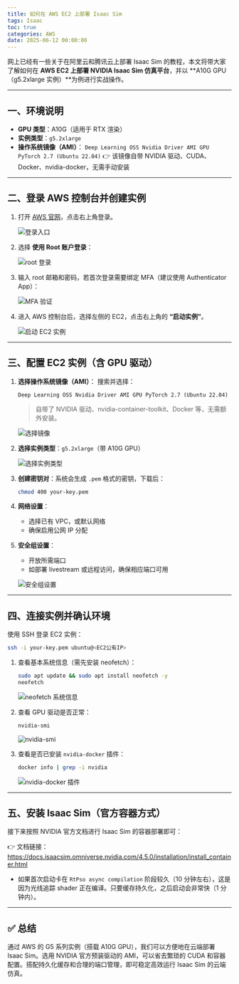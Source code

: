 ```yaml
---
title: 如何在 AWS EC2 上部署 Isaac Sim
tags: Isaac
toc: true
categories: AWS
date: 2025-06-12 00:00:00
---
```


网上已经有一些关于在阿里云和腾讯云上部署 Isaac Sim 的教程，本文将带大家了解如何在 **AWS EC2 上部署 NVIDIA Isaac Sim 仿真平台**，并以 **A10G GPU（g5.2xlarge 实例）**为例进行实战操作。

---

## 一、环境说明

- **GPU 类型**：A10G（适用于 RTX 渲染）
- **实例类型**：`g5.2xlarge`
- **操作系统镜像（AMI）**：
  `Deep Learning OSS Nvidia Driver AMI GPU PyTorch 2.7 (Ubuntu 22.04)`
  👉 该镜像自带 NVIDIA 驱动、CUDA、Docker、nvidia-docker，无需手动安装

---

<!-- more -->

## 二、登录 AWS 控制台并创建实例

1. 打开 [AWS 官网](https://aws.amazon.com/)，点击右上角登录。

   ![登录入口](https://raw.githubusercontent.com/cloudsmithy/picgo-imh/master/image-20250614220057596.png)

2. 选择 **使用 Root 账户登录**：

   ![root 登录](https://raw.githubusercontent.com/cloudsmithy/picgo-imh/master/image-20250614220133816.png)

3. 输入 root 邮箱和密码，若首次登录需要绑定 MFA（建议使用 Authenticator App）：

   ![MFA 验证](https://raw.githubusercontent.com/cloudsmithy/picgo-imh/master/image-20250614220233221.png)

4. 进入 AWS 控制台后，选择左侧的 EC2，点击右上角的 **“启动实例”**。

   ![启动 EC2 实例](https://raw.githubusercontent.com/cloudsmithy/picgo-imh/master/image-20250614220401797.png)

---

## 三、配置 EC2 实例（含 GPU 驱动）

1. **选择操作系统镜像（AMI）**：
   搜索并选择：

   ```
   Deep Learning OSS Nvidia Driver AMI GPU PyTorch 2.7 (Ubuntu 22.04)
   ```

   > 自带了 NVIDIA 驱动、nvidia-container-toolkit、Docker 等，无需额外安装。

   ![选择镜像](https://raw.githubusercontent.com/cloudsmithy/picgo-imh/master/image-20250614220549942.png)

2. **选择实例类型**：`g5.2xlarge`（带 A10G GPU）

   ![选择实例类型](https://raw.githubusercontent.com/cloudsmithy/picgo-imh/master/image-20250614220637975.png)

3. **创建密钥对**：系统会生成 `.pem` 格式的密钥，下载后：

   ```bash
   chmod 400 your-key.pem
   ```

4. **网络设置**：

   - 选择已有 VPC，或默认网络
   - 确保启用公网 IP 分配

5. **安全组设置**：

   - 开放所需端口
   - 如部署 livestream 或远程访问，确保相应端口可用

   ![安全组设置](https://raw.githubusercontent.com/cloudsmithy/picgo-imh/master/image-20250614220708780.png)

---

## 四、连接实例并确认环境

使用 SSH 登录 EC2 实例：

```bash
ssh -i your-key.pem ubuntu@<EC2公有IP>
```

1. 查看基本系统信息（需先安装 neofetch）：

   ```bash
   sudo apt update && sudo apt install neofetch -y
   neofetch
   ```

   ![neofetch 系统信息](https://raw.githubusercontent.com/cloudsmithy/picgo-imh/master/d7283c4b7f3ae527c53fdb06facaf7bf.png)

2. 查看 GPU 驱动是否正常：

   ```bash
   nvidia-smi
   ```

   ![nvidia-smi](https://raw.githubusercontent.com/cloudsmithy/picgo-imh/master/image-20250614221542279.png)

3. 查看是否已安装 `nvidia-docker` 插件：

   ```bash
   docker info | grep -i nvidia
   ```

   ![nvidia-docker 插件](https://raw.githubusercontent.com/cloudsmithy/picgo-imh/master/image-20250614225538525.png)

---

## 五、安装 Isaac Sim（官方容器方式）

接下来按照 NVIDIA 官方文档进行 Isaac Sim 的容器部署即可：

👉 文档链接：
https://docs.isaacsim.omniverse.nvidia.com/4.5.0/installation/install_container.html

- 如果首次启动卡在 `RtPso async compilation` 阶段较久（10 分钟左右），这是因为光线追踪 shader 正在编译。只要缓存持久化，之后启动会非常快（1 分钟内）。

---

## ✅ 总结

通过 AWS 的 G5 系列实例（搭载 A10G GPU），我们可以方便地在云端部署 Isaac Sim。选用 NVIDIA 官方预装驱动的 AMI，可以省去繁琐的 CUDA 和容器配置。搭配持久化缓存和合理的端口管理，即可稳定高效运行 Isaac Sim 的云端仿真。
